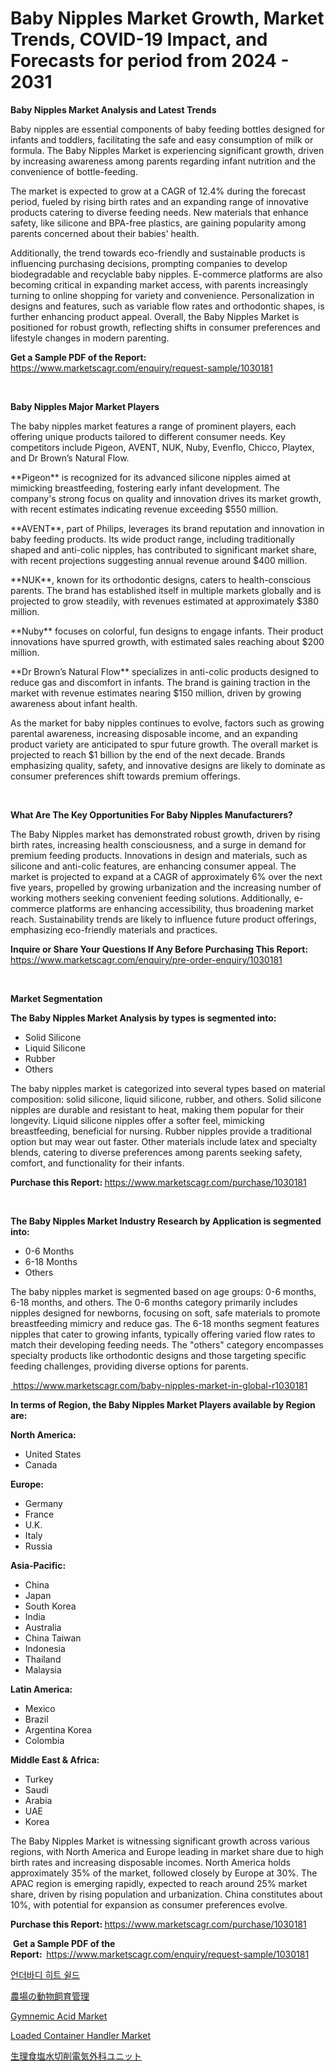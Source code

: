 <p><h1>Baby Nipples Market Growth, Market Trends, COVID-19 Impact, and Forecasts for period from 2024 - 2031</h1></p><p><strong>Baby Nipples Market Analysis and Latest Trends</strong></p>
<p><p>Baby nipples are essential components of baby feeding bottles designed for infants and toddlers, facilitating the safe and easy consumption of milk or formula. The Baby Nipples Market is experiencing significant growth, driven by increasing awareness among parents regarding infant nutrition and the convenience of bottle-feeding. </p><p>The market is expected to grow at a CAGR of 12.4% during the forecast period, fueled by rising birth rates and an expanding range of innovative products catering to diverse feeding needs. New materials that enhance safety, like silicone and BPA-free plastics, are gaining popularity among parents concerned about their babies' health. </p><p>Additionally, the trend towards eco-friendly and sustainable products is influencing purchasing decisions, prompting companies to develop biodegradable and recyclable baby nipples. E-commerce platforms are also becoming critical in expanding market access, with parents increasingly turning to online shopping for variety and convenience. Personalization in designs and features, such as variable flow rates and orthodontic shapes, is further enhancing product appeal. Overall, the Baby Nipples Market is positioned for robust growth, reflecting shifts in consumer preferences and lifestyle changes in modern parenting.</p></p>
<p><strong>Get a Sample PDF of the Report:&nbsp;</strong> <a href="https://www.marketscagr.com/enquiry/request-sample/1030181">https://www.marketscagr.com/enquiry/request-sample/1030181</a></p>
<p>&nbsp;</p>
<p><strong>Baby Nipples Major Market Players</strong></p>
<p><p>The baby nipples market features a range of prominent players, each offering unique products tailored to different consumer needs. Key competitors include Pigeon, AVENT, NUK, Nuby, Evenflo, Chicco, Playtex, and Dr Brown’s Natural Flow.</p><p>**Pigeon** is recognized for its advanced silicone nipples aimed at mimicking breastfeeding, fostering early infant development. The company's strong focus on quality and innovation drives its market growth, with recent estimates indicating revenue exceeding $550 million.</p><p>**AVENT**, part of Philips, leverages its brand reputation and innovation in baby feeding products. Its wide product range, including traditionally shaped and anti-colic nipples, has contributed to significant market share, with recent projections suggesting annual revenue around $400 million.</p><p>**NUK**, known for its orthodontic designs, caters to health-conscious parents. The brand has established itself in multiple markets globally and is projected to grow steadily, with revenues estimated at approximately $380 million.</p><p>**Nuby** focuses on colorful, fun designs to engage infants. Their product innovations have spurred growth, with estimated sales reaching about $200 million.</p><p>**Dr Brown’s Natural Flow** specializes in anti-colic products designed to reduce gas and discomfort in infants. The brand is gaining traction in the market with revenue estimates nearing $150 million, driven by growing awareness about infant health.</p><p>As the market for baby nipples continues to evolve, factors such as growing parental awareness, increasing disposable income, and an expanding product variety are anticipated to spur future growth. The overall market is projected to reach $1 billion by the end of the next decade. Brands emphasizing quality, safety, and innovative designs are likely to dominate as consumer preferences shift towards premium offerings.</p></p>
<p>&nbsp;</p>
<p><strong>What Are The Key Opportunities For Baby Nipples Manufacturers?</strong></p>
<p><p>The Baby Nipples market has demonstrated robust growth, driven by rising birth rates, increasing health consciousness, and a surge in demand for premium feeding products. Innovations in design and materials, such as silicone and anti-colic features, are enhancing consumer appeal. The market is projected to expand at a CAGR of approximately 6% over the next five years, propelled by growing urbanization and the increasing number of working mothers seeking convenient feeding solutions. Additionally, e-commerce platforms are enhancing accessibility, thus broadening market reach. Sustainability trends are likely to influence future product offerings, emphasizing eco-friendly materials and practices.</p></p>
<p><strong>Inquire or Share Your Questions If Any Before Purchasing This Report:</strong> <a href="https://www.marketscagr.com/enquiry/pre-order-enquiry/1030181">https://www.marketscagr.com/enquiry/pre-order-enquiry/1030181</a></p>
<p>&nbsp;</p>
<p><strong>Market Segmentation</strong></p>
<p><strong>The Baby Nipples Market Analysis by types is segmented into:</strong></p>
<p><ul><li>Solid Silicone</li><li>Liquid Silicone</li><li>Rubber</li><li>Others</li></ul></p>
<p><p>The baby nipples market is categorized into several types based on material composition: solid silicone, liquid silicone, rubber, and others. Solid silicone nipples are durable and resistant to heat, making them popular for their longevity. Liquid silicone nipples offer a softer feel, mimicking breastfeeding, beneficial for nursing. Rubber nipples provide a traditional option but may wear out faster. Other materials include latex and specialty blends, catering to diverse preferences among parents seeking safety, comfort, and functionality for their infants.</p></p>
<p><strong>Purchase this Report:&nbsp;</strong><a href="https://www.marketscagr.com/purchase/1030181">https://www.marketscagr.com/purchase/1030181</a></p>
<p>&nbsp;</p>
<p><strong>The Baby Nipples Market Industry Research by Application is segmented into:</strong></p>
<p><ul><li>0-6 Months</li><li>6-18 Months</li><li>Others</li></ul></p>
<p><p>The baby nipples market is segmented based on age groups: 0-6 months, 6-18 months, and others. The 0-6 months category primarily includes nipples designed for newborns, focusing on soft, safe materials to promote breastfeeding mimicry and reduce gas. The 6-18 months segment features nipples that cater to growing infants, typically offering varied flow rates to match their developing feeding needs. The "others" category encompasses specialty products like orthodontic designs and those targeting specific feeding challenges, providing diverse options for parents.</p></p>
<p><a href="https://www.marketscagr.com/baby-nipples-market-in-global-r1030181">&nbsp;https://www.marketscagr.com/baby-nipples-market-in-global-r1030181</a></p>
<p><strong>In terms of Region, the Baby Nipples Market Players available by Region are:</strong></p>
<p>
    <p> <strong> North America: </strong>
        <ul>
            <li>United States</li>
            <li>Canada</li>
        </ul>
        </p> 
    <p> <strong> Europe: </strong>
        <ul>
            <li>Germany</li>
            <li>France</li>
            <li>U.K.</li>
            <li>Italy</li>
            <li>Russia</li>
        </ul>
        </p> 
    <p> <strong> Asia-Pacific: </strong>
        <ul>
            <li>China</li>
            <li>Japan</li>
            <li>South Korea</li>
            <li>India</li>
            <li>Australia</li>
            <li>China Taiwan</li>
            <li>Indonesia</li>
            <li>Thailand</li>
            <li>Malaysia</li>
        </ul>
        </p> 
    <p> <strong> Latin America: </strong>
        <ul>
            <li>Mexico</li>
            <li>Brazil</li>
            <li>Argentina Korea</li>
            <li>Colombia</li>
        </ul>
        </p> 
    <p> <strong> Middle East & Africa: </strong>
        <ul>
            <li>Turkey</li>
            <li>Saudi</li>
            <li>Arabia</li>
            <li>UAE</li>
            <li>Korea</li>
        </ul>
    </p>
    </p>
<p><p>The Baby Nipples Market is witnessing significant growth across various regions, with North America and Europe leading in market share due to high birth rates and increasing disposable incomes. North America holds approximately 35% of the market, followed closely by Europe at 30%. The APAC region is emerging rapidly, expected to reach around 25% market share, driven by rising population and urbanization. China constitutes about 10%, with potential for expansion as consumer preferences evolve.</p></p>
<p><strong>Purchase this Report: </strong><a href="https://www.marketscagr.com/purchase/1030181">https://www.marketscagr.com/purchase/1030181</a></p>
<p>&nbsp;<strong>Get a Sample PDF of the Report:&nbsp;&nbsp;</strong><a href="https://www.marketscagr.com/enquiry/request-sample/1030181">https://www.marketscagr.com/enquiry/request-sample/1030181</a></p>
<p><strong></strong></p>
<p><p><a href="https://medium.com/@adsogvwv75/underbody-heat-shields-market-%EC%9D%98-%EA%B8%80%EB%A1%9C%EB%B2%8C-%EC%8B%9C%EC%9E%A5-%EA%B0%9C%EC%9A%94%EB%8A%94-%EC%A0%84-%EC%84%B8%EA%B3%84-%EB%B0%8F-%EC%A3%BC%EC%9A%94-%EC%8B%9C%EC%9E%A5%EC%9D%98-%EC%82%B0%EC%97%85%EC%97%90-%EC%98%81%ED%96%A5%EC%9D%84-%EB%AF%B8%EC%B9%98%EB%8A%94-%EC%A3%BC%EC%9A%94-%ED%8A%B8%EB%A0%8C%EB%93%9C%EC%97%90-%EB%8C%80%ED%95%9C-%EB%8F%85%ED%8A%B9%ED%95%9C-%EA%B4%80%EC%A0%90%EC%9D%84-%EC%A0%9C%EA%B3%B5%ED%95%A9%EB%8B%88%EB%8B%A4-2bc430968d4f?postPublishedType=initial">언더바디 히트 쉴드</a></p><p><a href="https://medium.com/@bulahhamill83/%E3%82%B0%E3%83%AD%E3%83%BC%E3%83%90%E3%83%AB%E3%81%AA%E8%BE%B2%E5%A0%B4%E5%8B%95%E7%89%A9%E8%82%B2%E7%A8%AE%E7%AE%A1%E7%90%86%E5%B8%82%E5%A0%B4%E3%82%92%E6%8E%A8%E9%80%B2%E3%81%99%E3%82%8B%E8%A6%81%E5%9B%A0%E3%81%AF%E4%BD%95%E3%81%A7%E3%81%99%E3%81%8B-%E3%83%88%E3%83%AC%E3%83%B3%E3%83%89-%E3%82%A2%E3%83%97%E3%83%AA%E3%82%B1%E3%83%BC%E3%82%B7%E3%83%A7%E3%83%B3-%E5%9C%B0%E5%9F%9F%E5%88%A5%E4%BA%88%E6%B8%AC-2024-2031-%E3%82%92%E8%A9%B3%E3%81%97%E3%81%8F%E8%A6%8B%E3%81%A6%E3%81%BF%E3%81%BE%E3%81%97%E3%82%87%E3%81%86-5a9fd1c8082b?postPublishedType=initial">農場の動物飼育管理</a></p><p><a href="https://issuu.com/reportprime-2/docs/gymnemic-acid-market-size-2030.pptx_801381b11a6e1c">Gymnemic Acid Market</a></p><p><a href="https://www.linkedin.com/pulse/navigating-loaded-container-handler-market-expert-analysis-wqxxe?trackingId=5d8%2FpS5ORsyylNxYcxA%2FLQ%3D%3D">Loaded Container Handler Market</a></p><p><a href="https://medium.com/@bulahhamill83/%E5%A1%A9%E6%B0%B4%E5%88%87%E9%96%8B%E7%94%A8%E9%9B%BB%E6%B0%97%E5%A4%96%E7%A7%91%E3%83%A6%E3%83%8B%E3%83%83%E3%83%88%E5%B8%82%E5%A0%B4%E3%81%AE%E6%88%90%E9%95%B7%E3%83%89%E3%83%A9%E3%82%A4%E3%83%90%E3%83%BC%E3%81%AF%E4%BD%95%E3%81%A7%E3%81%99%E3%81%8B-%E5%B8%82%E5%A0%B4%E8%A3%BD%E5%93%81-%E3%82%A2%E3%83%97%E3%83%AA%E3%82%B1%E3%83%BC%E3%82%B7%E3%83%A7%E3%83%B3-%E5%9C%B0%E5%9F%9F%E3%81%AB%E9%96%A2%E3%81%99%E3%82%8B%E5%8C%85%E6%8B%AC%E7%9A%84%E3%81%AA%E7%A0%94%E7%A9%B6-2024%E5%B9%B4-2031%E5%B9%B4-9a8b778843d8?postPublishedType=initial">生理食塩水切削電気外科ユニット</a></p></p>